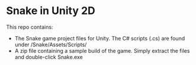 # Snake in Unity 2D
This repo contains:
- The Snake game project files for Unity. The C# scripts (.cs) are found under /Snake/Assets/Scripts/
- A zip file containing a sample build of the game. Simply extract the files and double-click Snake.exe
